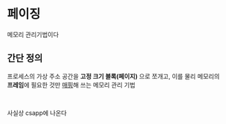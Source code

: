# 페이징

메모리 관리기법이다

## 간단 정의

프로세스의 가상 주소 공간을 **고정 크기 블록(페이지)** 으로 쪼개고, 이를 물리 메모리의 **프레임**에 필요한 것만 [매핑](../../CSAPP/csapp9.6-9.8.md#98-메모리-매핑)해 쓰는 메모리 관리 기법

<br>

사실상 csapp에 나온다

<br>

